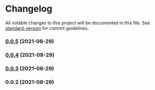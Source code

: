 # Changelog

All notable changes to this project will be documented in this file. See [standard-version](https://github.com/conventional-changelog/standard-version) for commit guidelines.

### [0.0.5](https://github.com/olavoparno/should-i-deploy-today/compare/v0.0.4...v0.0.5) (2021-08-29)

### [0.0.4](https://github.com/olavoparno/should-i-deploy-today/compare/v0.0.3...v0.0.4) (2021-08-29)

### [0.0.3](https://github.com/olavoparno/should-i-deploy-today/compare/v0.0.2...v0.0.3) (2021-08-29)

### 0.0.2 (2021-08-29)
